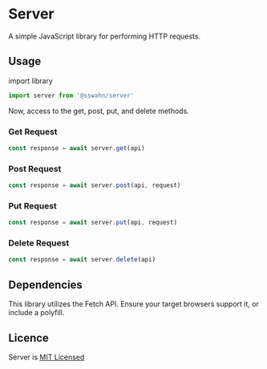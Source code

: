 # Server
A simple JavaScript library for performing HTTP requests.  

## Usage  

import library 
```javascript
import server from '@sswahn/server'
```
Now, access to the get, post, put, and delete methods.  

### Get Request
```javascript
const response = await server.get(api)
```

### Post Request
```javascript
const response = await server.post(api, request)
```

### Put Request
```javascript
const response = await server.put(api, request)
```

### Delete Request
```javascript
const response = await server.delete(api)
```

## Dependencies
This library utilizes the Fetch API. Ensure your target browsers support it, or include a polyfill.

## Licence
Server is [MIT Licensed](https://github.com/sswahn/server/blob/main/LICENSE)
